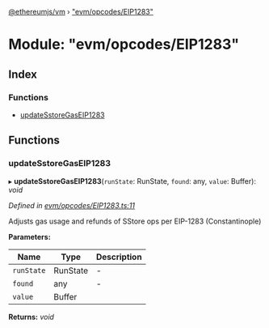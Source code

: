 [@ethereumjs/vm](../README.md) › ["evm/opcodes/EIP1283"](_evm_opcodes_eip1283_.md)

# Module: "evm/opcodes/EIP1283"

## Index

### Functions

* [updateSstoreGasEIP1283](_evm_opcodes_eip1283_.md#updatesstoregaseip1283)

## Functions

###  updateSstoreGasEIP1283

▸ **updateSstoreGasEIP1283**(`runState`: RunState, `found`: any, `value`: Buffer): *void*

*Defined in [evm/opcodes/EIP1283.ts:11](https://github.com/ethereumjs/ethereumjs-vm/blob/master/packages/vm/lib/evm/opcodes/EIP1283.ts#L11)*

Adjusts gas usage and refunds of SStore ops per EIP-1283 (Constantinople)

**Parameters:**

Name | Type | Description |
------ | ------ | ------ |
`runState` | RunState | - |
`found` | any | - |
`value` | Buffer |   |

**Returns:** *void*
